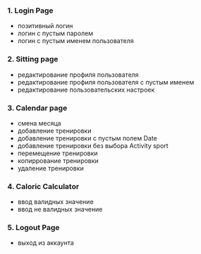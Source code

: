 ### 1. Login Page
- позитивный логин
- логин с пустым паролем
- логин с пустым именем пользователя
### 2. Sitting page
- редактирование профиля пользователя
- редактирование профиля пользователя с пустым именем
- редактирование пользовательских настроек
### 3. Calendar page
- смена месяца 
- добавление  тренировки 
- добавление тренировки с пустым полем Date
- добавление тренировки без выбора Activity sport
- перемещение тренировки
- копиррование тренировки
- удаление тренировки
### 4. Caloric Calculator
- ввод валидных значение
- ввод не валидных значение
### 5. Logout Page
- выход из аккаунта
